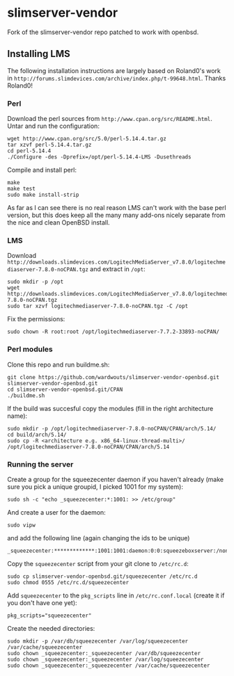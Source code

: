 slimserver-vendor
=================

Fork of the slimserver-vendor repo patched to work with openbsd.

## Installing LMS

The following installation instructions are largely based on Roland0's work in `http://forums.slimdevices.com/archive/index.php/t-99648.html`. Thanks Roland0!

### Perl

Download the perl sources from `http://www.cpan.org/src/README.html`. Untar and run the configuration:

```
wget http://www.cpan.org/src/5.0/perl-5.14.4.tar.gz
tar xzvf perl-5.14.4.tar.gz
cd perl-5.14.4
./Configure -des -Dprefix=/opt/perl-5.14.4-LMS -Dusethreads
```

Compile and install perl:

```
make
make test
sudo make install-strip
```

As far as I can see there is no real reason LMS can't work with the base perl version, but this does keep all the many many add-ons nicely separate from the nice and clean OpenBSD install.

### LMS

Download `http://downloads.slimdevices.com/LogitechMediaServer_v7.8.0/logitechmediaserver-7.8.0-noCPAN.tgz` and extract in `/opt`:

```
sudo mkdir -p /opt
wget http://downloads.slimdevices.com/LogitechMediaServer_v7.8.0/logitechmediaserver-7.8.0-noCPAN.tgz
sudo tar xzvf logitechmediaserver-7.8.0-noCPAN.tgz -C /opt
```

Fix the permissions:
```
sudo chown -R root:root /opt/logitechmediaserver-7.7.2-33893-noCPAN/
```

### Perl modules
Clone this repo and run buildme.sh:

```
git clone https://github.com/wardwouts/slimserver-vendor-openbsd.git slimserver-vendor-openbsd.git
cd slimserver-vendor-openbsd.git/CPAN
./buildme.sh
```

If the build was succesful copy the modules (fill in the right architecture name):
```
sudo mkdir -p /opt/logitechmediaserver-7.8.0-noCPAN/CPAN/arch/5.14/
cd build/arch/5.14/
sudo cp -R <architecture e.g. x86_64-linux-thread-multi>/ /opt/logitechmediaserver-7.8.0-noCPAN/CPAN/arch/5.14
```

### Running the server

Create a group for the squeezecenter daemon if you haven't already (make sure you pick a unique groupid, I picked 1001 for my system):

```
sudo sh -c "echo _squeezecenter:*:1001: >> /etc/group"
```

And create a user for the daemon:

```
sudo vipw
```

and add the following line (again changing the ids to be unique)

```
_squeezecenter:*************:1001:1001:daemon:0:0:squeezeboxserver:/nonexistent:/sbin/nologin
```

Copy the `squeezecenter` script from your git clone to `/etc/rc.d`:

```
sudo cp slimserver-vendor-openbsd.git/squeezecenter /etc/rc.d
sudo chmod 0555 /etc/rc.d/squeezecenter
```

Add `squeezecenter` to the `pkg_scripts` line in `/etc/rc.conf.local` (create it if you don't have one yet):

```
pkg_scripts="squeezecenter"
```

Create the needed directories:

```
sudo mkdir -p /var/db/squeezecenter /var/log/squeezecenter /var/cache/squeezecenter
sudo chown _squeezecenter:_squeezecenter /var/db/squeezecenter
sudo chown _squeezecenter:_squeezecenter /var/log/squeezecenter
sudo chown _squeezecenter:_squeezecenter /var/cache/squeezecenter
```


